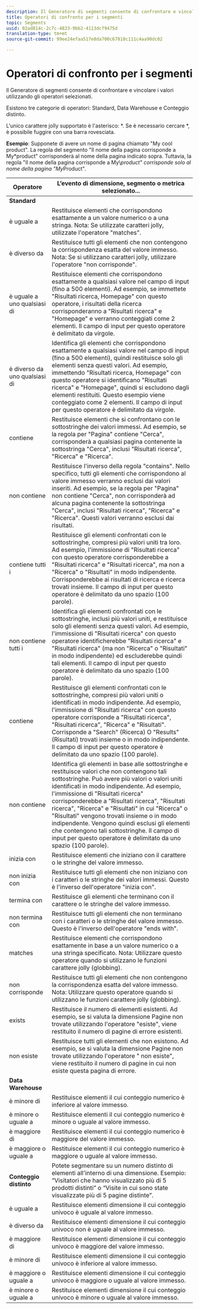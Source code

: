 ```yaml
---
description: Il Generatore di segmenti consente di confrontare e vincolare i valori utilizzando gli operatori selezionati.
title: Operatori di confronto per i segmenti
topic: Segments
uuid: 02ad814c-2c7c-4833-9bb2-4113dcf9475d
translation-type: tm+mt
source-git-commit: 99ee24efaa517e8da700c67818c111c4aa90dc02

---
```



# Operatori di confronto per i segmenti

Il Generatore di segmenti consente di confrontare e vincolare i valori utilizzando gli operatori selezionati.

Esistono tre categorie di operatori: Standard, Data Warehouse e Conteggio distinto.

L'unico carattere jolly supportato è l'asterisco: *. Se è necessario cercare *, è possibile fuggire con una barra rovesciata.

**Esempio**: Supponete di avere un nome di pagina chiamato "My cool product". La regola del segmento "Il nome della pagina corrisponde a My*product" corrisponderà al nome della pagina indicato sopra. Tuttavia, la regola "Il nome della pagina corrisponde a My\\*product" corrisponde solo al nome della pagina "My*Product".

| Operatore | L’evento di dimensione, segmento o metrica selezionato... |
|--- |--- |
| **Standard** |  |
| è uguale a | Restituisce elementi che corrispondono esattamente a un valore numerico o a una stringa. Nota:  Se utilizzate caratteri jolly, utilizzate l'operatore "matches". |
| è diverso da | Restituisce tutti gli elementi che non contengono la corrispondenza esatta del valore immesso.  Nota:  Se si utilizzano caratteri jolly, utilizzare l'operatore "non corrisponde". |
| è uguale a uno qualsiasi di | Restituisce elementi che corrispondono esattamente a qualsiasi valore nel campo di input (fino a 500 elementi). Ad esempio, se immettete "Risultati ricerca, Homepage" con questo operatore, i risultati della ricerca corrisponderanno a "Risultati ricerca" e "Homepage" e verranno conteggiati come 2 elementi. Il campo di input per questo operatore è delimitato da virgole. |
| è diverso da uno qualsiasi di | Identifica gli elementi che corrispondono esattamente a qualsiasi valore nel campo di input (fino a 500 elementi), quindi restituisce solo gli elementi senza questi valori. Ad esempio, immettendo "Risultati ricerca, Homepage" con questo operatore si identificano "Risultati ricerca" e "Homepage", quindi si escludono dagli elementi restituiti. Questo esempio viene conteggiato come 2 elementi. Il campo di input per questo operatore è delimitato da virgole. |
| contiene | Restituisce elementi che si confrontano con le sottostringhe dei valori immessi. Ad esempio, se la regola per "Pagina" contiene "Cerca", corrisponderà a qualsiasi pagina contenente la sottostringa "Cerca", inclusi "Risultati ricerca", "Ricerca" e "Ricerca". |
| non contiene | Restituisce l'inverso della regola "contains". Nello specifico, tutti gli elementi che corrispondono al valore immesso verranno esclusi dai valori inseriti. Ad esempio, se la regola per "Pagina" non contiene "Cerca", non corrisponderà ad alcuna pagina contenente la sottostringa "Cerca", inclusi "Risultati ricerca", "Ricerca" e "Ricerca". Questi valori verranno esclusi dai risultati. |
| contiene tutti i | Restituisce gli elementi confrontati con le sottostringhe, compresi più valori uniti tra loro. Ad esempio, l'immissione di "Risultati ricerca" con questo operatore corrisponderebbe a "Risultati ricerca" e "Risultati ricerca", ma non a "Ricerca" o "Risultati" in modo indipendente. Corrisponderebbe ai risultati di ricerca e ricerca trovati insieme. Il campo di input per questo operatore è delimitato da uno spazio (100 parole). |
| non contiene tutti i | Identifica gli elementi confrontati con le sottostringhe, inclusi più valori uniti, e restituisce solo gli elementi senza questi valori. Ad esempio, l'immissione di "Risultati ricerca" con questo operatore identificherebbe "Risultati ricerca" e "Risultati ricerca" (ma non "Ricerca" o "Risultati" in modo indipendente) ed escluderebbe quindi tali elementi. Il campo di input per questo operatore è delimitato da uno spazio (100 parole). |
| contiene | Restituisce gli elementi confrontati con le sottostringhe, compresi più valori uniti o identificati in modo indipendente. Ad esempio, l'immissione di "Risultati ricerca" con questo operatore corrisponde a "Risultati ricerca", "Risultati ricerca", "Ricerca" e "Risultati". Corrisponde a "Search" (Ricerca) O "Results" (Risultati) trovati insieme o in modo indipendente. Il campo di input per questo operatore è delimitato da uno spazio (100 parole). |
| non contiene | Identifica gli elementi in base alle sottostringhe e restituisce valori che non contengono tali sottostringhe. Può avere più valori o valori uniti identificati in modo indipendente. Ad esempio, l'immissione di "Risultati ricerca" corrisponderebbe a "Risultati ricerca", "Risultati ricerca", "Ricerca" e "Risultati" in cui "Ricerca" o "Risultati" vengono trovati insieme o in modo indipendente. Vengono quindi esclusi gli elementi che contengono tali sottostringhe. Il campo di input per questo operatore è delimitato da uno spazio (100 parole). |
| inizia con | Restituisce elementi che iniziano con il carattere o le stringhe del valore immesso. |
| non inizia con | Restituisce tutti gli elementi che non iniziano con i caratteri o le stringhe dei valori immessi. Questo è l'inverso dell'operatore "inizia con". |
| termina con | Restituisce gli elementi che terminano con il carattere o le stringhe del valore immesso. |
| non termina con | Restituisce tutti gli elementi che non terminano con i caratteri o le stringhe del valore immesso. Questo è l'inverso dell'operatore "ends with". |
| matches | Restituisce elementi che corrispondono esattamente in base a un valore numerico o a una stringa specificato. Nota:  Utilizzare questo operatore quando si utilizzano le funzioni carattere jolly (globbing). |
| non corrisponde | Restituisce tutti gli elementi che non contengono la corrispondenza esatta del valore immesso. Nota:  Utilizzare questo operatore quando si utilizzano le funzioni carattere jolly (globbing). |
| exists | Restituisce il numero di elementi esistenti. Ad esempio, se si valuta la dimensione Pagine non trovate utilizzando l'operatore "esiste", viene restituito il numero di pagine di errore esistenti. |
| non esiste | Restituisce tutti gli elementi che non esistono. Ad esempio, se si valuta la dimensione Pagine non trovate utilizzando l'operatore " non esiste", viene restituito il numero di pagine in cui non esiste questa pagina di errore. |
| **Data Warehouse** |  |
| è minore di | Restituisce elementi il cui conteggio numerico è inferiore al valore immesso. |
| è minore o uguale a | Restituisce elementi il cui conteggio numerico è minore o uguale al valore immesso. |
|  è maggiore di | Restituisce elementi il cui conteggio numerico è maggiore del valore immesso. |
| è maggiore o uguale a | Restituisce elementi il cui conteggio numerico è maggiore o uguale al valore immesso. |
| **Conteggio distinto** | Potete segmentare su un numero distinto di elementi all'interno di una dimensione. Esempio: “Visitatori che hanno visualizzato più di 5 prodotti distinti” o “Visite in cui sono state visualizzate più di 5 pagine distinte”. |
| è uguale a | Restituisce elementi dimensione il cui conteggio univoco è uguale al valore immesso. |
| è diverso da | Restituisce elementi dimensione il cui conteggio univoco non è uguale al valore immesso. |
|  è maggiore di | Restituisce elementi dimensione il cui conteggio univoco è maggiore del valore immesso. |
| è minore di | Restituisce elementi dimensione il cui conteggio univoco è inferiore al valore immesso. |
| è maggiore o uguale a | Restituisce elementi dimensione il cui conteggio univoco è maggiore o uguale al valore immesso. |
| è minore o uguale a | Restituisce elementi dimensione il cui conteggio univoco è minore o uguale al valore immesso. |

